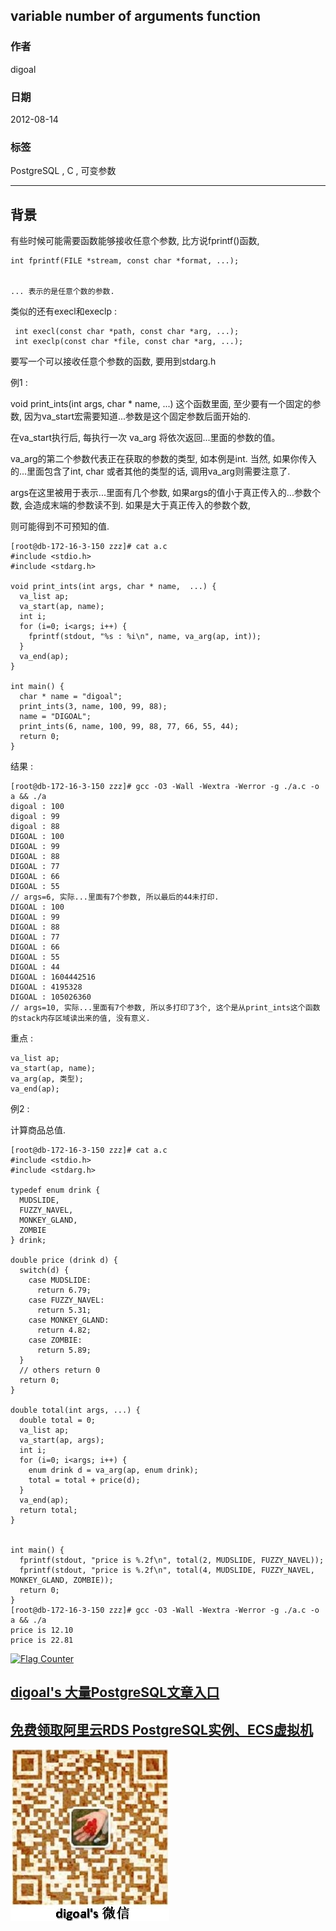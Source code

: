 ## variable number of arguments function  
              
### 作者                                                           
digoal         
                
### 日期           
2012-08-14          
            
### 标签         
PostgreSQL , C , 可变参数        
              
----        
                 
## 背景        
有些时候可能需要函数能够接收任意个参数, 比方说fprintf()函数,   
  
```  
int fprintf(FILE *stream, const char *format, ...);  
  
  
... 表示的是任意个数的参数.  
```  
  
类似的还有execl和execlp :         
  
```  
 int execl(const char *path, const char *arg, ...);  
 int execlp(const char *file, const char *arg, ...);  
```  
  
要写一个可以接收任意个参数的函数, 要用到stdarg.h  
  
例1 :   
  
void print_ints(int args, char * name,  ...) 这个函数里面, 至少要有一个固定的参数, 因为va_start宏需要知道...参数是这个固定参数后面开始的.  
  
在va_start执行后, 每执行一次 va_arg 将依次返回...里面的参数的值。  
  
va_arg的第二个参数代表正在获取的参数的类型, 如本例是int. 当然, 如果你传入的...里面包含了int, char 或者其他的类型的话, 调用va_arg则需要注意了.  
  
args在这里被用于表示...里面有几个参数, 如果args的值小于真正传入的...参数个数, 会造成末端的参数读不到. 如果是大于真正传入的参数个数,   
  
则可能得到不可预知的值.   
  
```  
[root@db-172-16-3-150 zzz]# cat a.c  
#include <stdio.h>  
#include <stdarg.h>  
  
void print_ints(int args, char * name,  ...) {  
  va_list ap;  
  va_start(ap, name);  
  int i;  
  for (i=0; i<args; i++) {  
    fprintf(stdout, "%s : %i\n", name, va_arg(ap, int));  
  }  
  va_end(ap);  
}  
  
int main() {  
  char * name = "digoal";  
  print_ints(3, name, 100, 99, 88);  
  name = "DIGOAL";  
  print_ints(6, name, 100, 99, 88, 77, 66, 55, 44);  
  return 0;  
}  
```  
  
结果 :   
  
```  
[root@db-172-16-3-150 zzz]# gcc -O3 -Wall -Wextra -Werror -g ./a.c -o a && ./a  
digoal : 100  
digoal : 99  
digoal : 88  
DIGOAL : 100  
DIGOAL : 99  
DIGOAL : 88  
DIGOAL : 77  
DIGOAL : 66  
DIGOAL : 55  
// args=6, 实际...里面有7个参数, 所以最后的44未打印.  
DIGOAL : 100  
DIGOAL : 99  
DIGOAL : 88  
DIGOAL : 77  
DIGOAL : 66  
DIGOAL : 55  
DIGOAL : 44  
DIGOAL : 1604442516  
DIGOAL : 4195328  
DIGOAL : 105026360  
// args=10, 实际...里面有7个参数, 所以多打印了3个, 这个是从print_ints这个函数的stack内存区域读出来的值, 没有意义.  
```  
  
重点 :   
  
```  
va_list ap;  
va_start(ap, name);  
va_arg(ap, 类型);  
va_end(ap);  
```  
  
例2 :   
  
计算商品总值.  
  
```  
[root@db-172-16-3-150 zzz]# cat a.c  
#include <stdio.h>  
#include <stdarg.h>  
  
typedef enum drink {  
  MUDSLIDE,   
  FUZZY_NAVEL,  
  MONKEY_GLAND,  
  ZOMBIE  
} drink;  
  
double price (drink d) {  
  switch(d) {  
    case MUDSLIDE:  
      return 6.79;  
    case FUZZY_NAVEL:  
      return 5.31;  
    case MONKEY_GLAND:  
      return 4.82;  
    case ZOMBIE:  
      return 5.89;  
  }  
  // others return 0  
  return 0;  
}  
  
double total(int args, ...) {  
  double total = 0;  
  va_list ap;  
  va_start(ap, args);  
  int i;  
  for (i=0; i<args; i++) {  
    enum drink d = va_arg(ap, enum drink);  
    total = total + price(d);  
  }  
  va_end(ap);  
  return total;  
}  
  
  
int main() {  
  fprintf(stdout, "price is %.2f\n", total(2, MUDSLIDE, FUZZY_NAVEL));  
  fprintf(stdout, "price is %.2f\n", total(4, MUDSLIDE, FUZZY_NAVEL, MONKEY_GLAND, ZOMBIE));  
  return 0;  
}  
[root@db-172-16-3-150 zzz]# gcc -O3 -Wall -Wextra -Werror -g ./a.c -o a && ./a  
price is 12.10  
price is 22.81        
```  

  
<a rel="nofollow" href="http://info.flagcounter.com/h9V1"  ><img src="http://s03.flagcounter.com/count/h9V1/bg_FFFFFF/txt_000000/border_CCCCCC/columns_2/maxflags_12/viewers_0/labels_0/pageviews_0/flags_0/"  alt="Flag Counter"  border="0"  ></a>  
  
  
  
  
  
  
## [digoal's 大量PostgreSQL文章入口](https://github.com/digoal/blog/blob/master/README.md "22709685feb7cab07d30f30387f0a9ae")
  
  
## [免费领取阿里云RDS PostgreSQL实例、ECS虚拟机](https://free.aliyun.com/ "57258f76c37864c6e6d23383d05714ea")
  
  
![digoal's weixin](../pic/digoal_weixin.jpg "f7ad92eeba24523fd47a6e1a0e691b59")
  
